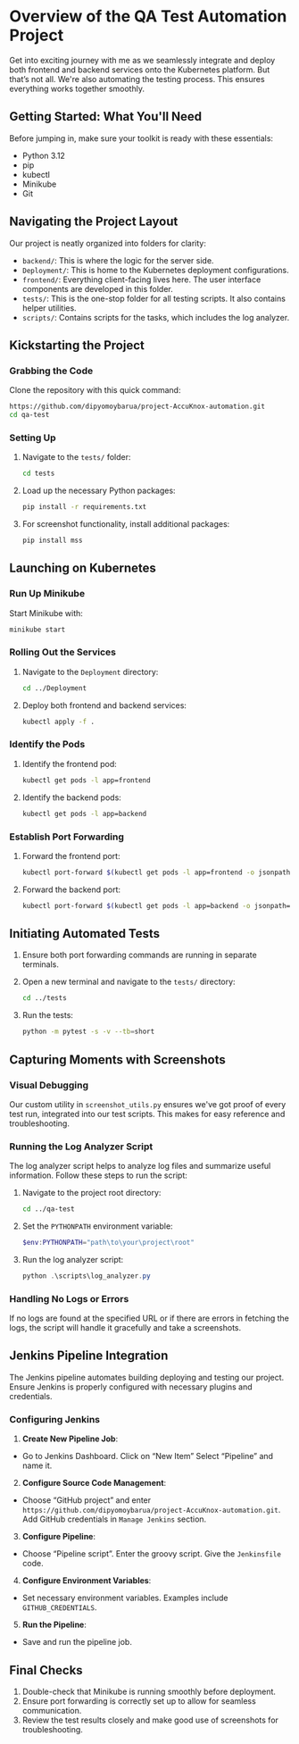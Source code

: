 # Overview of the QA Test Automation Project

Get into exciting journey with me as we seamlessly integrate and deploy both frontend and backend services onto the Kubernetes platform. But that’s not all. We're also automating the testing process. This ensures everything works together smoothly.

## Getting Started: What You'll Need

Before jumping in, make sure your toolkit is ready with these essentials:

- Python 3.12
- pip
- kubectl
- Minikube
- Git

## Navigating the Project Layout

Our project is neatly organized into folders for clarity:

- `backend/`: This is where the logic for the server side.
- `Deployment/`: This is home to the Kubernetes deployment configurations.
- `frontend/`: Everything client-facing lives here. The user interface components are developed in this folder.
- `tests/`: This is the one-stop folder for all testing scripts. It also contains helper utilities.
- `scripts/`: Contains scripts for the tasks, which includes the log analyzer.

## Kickstarting the Project

### Grabbing the Code

Clone the repository with this quick command:

```bash
https://github.com/dipyomoybarua/project-AccuKnox-automation.git
cd qa-test
```

### Setting Up

1. Navigate to the `tests/` folder:

    ```bash
    cd tests
    ```

2. Load up the necessary Python packages:

    ```bash
    pip install -r requirements.txt
    ```

3. For screenshot functionality, install additional packages:

    ```bash
    pip install mss
    ```

## Launching on Kubernetes

### Run Up Minikube

Start Minikube with:

```bash
minikube start
```

### Rolling Out the Services

1. Navigate to the `Deployment` directory:

    ```bash
    cd ../Deployment
    ```

2. Deploy both frontend and backend services:

    ```bash
    kubectl apply -f .
    ```

### Identify the Pods

1. Identify the frontend pod:

    ```bash
    kubectl get pods -l app=frontend
    ```

2. Identify the backend pods:

    ```bash
    kubectl get pods -l app=backend
    ```

### Establish Port Forwarding

1. Forward the frontend port:

    ```bash
    kubectl port-forward $(kubectl get pods -l app=frontend -o jsonpath="{.items[0].metadata.name}") ${LOCAL_FRONTEND_PORT}:${REMOTE_FRONTEND_PORT}
    ```

2. Forward the backend port:

    ```bash
    kubectl port-forward $(kubectl get pods -l app=backend -o jsonpath="{.items[0].metadata.name}") ${LOCAL_BACKEND_PORT}:${REMOTE_BACKEND_PORT}

    ```

## Initiating Automated Tests

1. Ensure both port forwarding commands are running in separate terminals.
2. Open a new terminal and navigate to the `tests/` directory:

    ```bash
    cd ../tests
    ```

3. Run the tests:

    ```bash
    python -m pytest -s -v --tb=short
    ```

## Capturing Moments with Screenshots

### Visual Debugging

Our custom utility in `screenshot_utils.py` ensures we've got proof of every test run, integrated into our test scripts.
This makes for easy reference and troubleshooting.

### Running the Log Analyzer Script

The log analyzer script helps to analyze log files and summarize useful information. Follow these steps to run the script:

1. Navigate to the project root directory:

    ```bash
    cd ../qa-test
    ```

2. Set the `PYTHONPATH` environment variable:

    ```powershell
    $env:PYTHONPATH="path\to\your\project\root"
    ```

3. Run the log analyzer script:

    ```powershell
    python .\scripts\log_analyzer.py
    ```
### Handling No Logs or Errors

If no logs are found at the specified URL or if there are errors in fetching the logs, the script will handle it gracefully and take a screenshots.

## Jenkins Pipeline Integration

The Jenkins pipeline automates building deploying and testing our project. Ensure Jenkins is properly configured with necessary plugins and credentials.

### Configuring Jenkins

1. **Create New Pipeline Job**:
 - Go to Jenkins Dashboard. Click on “New Item” Select “Pipeline” and name it.

2. **Configure Source Code Management**:
 - Choose “GitHub project” and enter `https://github.com/dipyomoybarua/project-AccuKnox-automation.git`. Add GitHub credentials in `Manage Jenkins` section.

3. **Configure Pipeline**:
 - Choose “Pipeline script”. Enter the groovy script. Give the `Jenkinsfile` code.

4. **Configure Environment Variables**:
 - Set necessary environment variables. Examples include `GITHUB_CREDENTIALS`.

5. **Run the Pipeline**:
 - Save and run the pipeline job.

## Final Checks

1. Double-check that Minikube is running smoothly before deployment.
2. Ensure port forwarding is correctly set up to allow for seamless communication.
3. Review the test results closely and make good use of screenshots for troubleshooting.